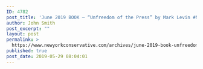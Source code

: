 ```yaml
---
ID: 4782
post_title: 'June 2019 BOOK – “Unfreedom of the Press” by Mark Levin #NYCBKCLUB #UnfreedomOfthePress'
author: John Smith
post_excerpt: ""
layout: post
permalink: >
  https://www.newyorkconservative.com/archives/june-2019-book-unfreedom-of-the-press-by-mark-levin-nycbkclub-unfreedomofthepress/
published: true
post_date: 2019-05-29 08:04:01
---
```

<!-- wp:image {"id":4783} -->
<figure class="wp-block-image"><img src="https://www.newyorkconservative.com/wp-content/uploads/2019/05/June-2019-GOLD.jpg" alt="" class="wp-image-4783"/></figure>
<!-- /wp:image -->